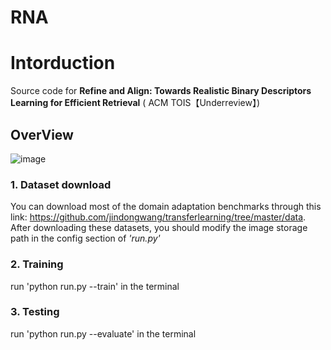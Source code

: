 # RNA
# Intorduction
Source code for **Refine and Align: Towards Realistic Binary Descriptors Learning for Efficient Retrieval** ( ACM TOIS【Underreview】)

## OverView
![image](https://github.com/xinlong-yang/RNA/assets/73691354/79127ac1-be62-46a6-95cf-59e404e16940)


### 1. Dataset download
You can download most of the domain adaptation benchmarks through this link: https://github.com/jindongwang/transferlearning/tree/master/data.
After downloading these datasets, you should modify the image storage path in the config section of *'run.py'*

### 2. Training
run 'python run.py --train' in the terminal

### 3. Testing
run 'python run.py --evaluate' in the terminal



